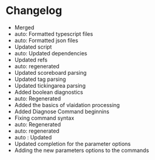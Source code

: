 # Changelog 
- Merged
- auto: Formatted typescript files
- auto: Formatted json files
- Updated script
- auto: Updated dependencies
- Updated refs
- auto: regenerated
- Updated scoreboard parsing
- Updated tag parsing
- Updated tickingarea parsing
- Added boolean diagnostics
- auto: Regenerated
- Added the basics of vlaidation processing
- Added Diagnose Command beginnins
- Fixing command syntax
- auto: Regenerated
- auto: regenerated
- auto : Updated
- Updated completion for the parameter options
- Adding the new parameters options to the commands